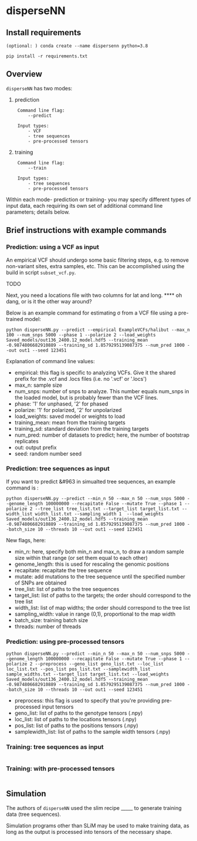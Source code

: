 # disperseNN

## Install requirements
```
(optional: ) conda create --name dispersenn python=3.8

pip install -r requirements.txt 
``` 


## Overview
`disperseNN` has two modes: 
1. prediction

        Command line flag:
            --predict

        Input types:
            - VCF
            - tree sequences
            - pre-processed tensors
2. training

        Command line flag:
            --train

        Input types:  
      	    - tree sequences
            - pre-processed tensors

Within each mode- prediction or training- you may specify different types of input data, each requiring its own set of additional command line parameters; details below. 

## Brief instructions with example commands

### Prediction: using a VCF as input
An empirical VCF should undergo some basic filtering steps, e.g. to remove non-variant sites, extra samples, etc. This can be accomplished using the build in script `subset_vcf.py`.

   TODO

Next, you need a locations file with two columns for lat and long. **** oh dang, or is it the other way around?

Below is an example command for estimating &#963; from a VCF file using a pre-trained model:
```
python disperseNN.py --predict --empirical ExampleVCFs/halibut --max_n 100 --num_snps 5000 --phase 1 --polarize 2 --load_weights Saved_models/out136_2400.12_model.hdf5 --training_mean -0.9874806682910889 --training_sd 1.8579295139087375 --num_pred 1000 --out out1 --seed 123451
```

Explanation of command line values:
- empirical: this flag is specific to analyzing VCFs. Give it the shared prefix for the .vcf and .locs files (i.e. no '.vcf' or '.locs')
- max_n: sample size
- num_snps: number of snps to analyze. This number equals num_snps in the loaded model, but is probably fewer than the VCF lines.
- phase: '1' for unphased, '2' for phased 
- polarize: '1' for polarized, '2' for unpolarized
- load_weights: saved model or weights to load
- training_mean: mean from the training targets
- training_sd: standard deviation from the training targets
- num_pred: number of datasets to predict; here, the number of bootstrap replicates
- out: output prefix
- seed: random number seed


### Prediction: tree sequences as input
If you want to predict &#963 in simualted tree sequences, an example command is :
```
python disperseNN.py --predict --min_n 50 --max_n 50 --num_snps 5000 --genome_length 100000000 --recapitate False --mutate True --phase 1 --polarize 2 --tree_list tree_list.txt --target_list target_list.txt --width_list width_list.txt --sampling_width 1  --load_weights Saved_models/out136_2400.12_model.hdf5 --training_mean -0.9874806682910889 --training_sd 1.8579295139087375 --num_pred 1000 --batch_size 10 --threads 10 --out out1 --seed 123451
```

New flags, here:
- min_n: here, specify both min_n and max_n, to draw a random sample size within that range (or set them equal to each other)
- genome_length: this is used for rescaling the genomic positions
- recapitate: recapitate the tree sequence 
- mutate: add mutations to the tree sequence until the specified number of SNPs are obtained
- tree_list: list of paths to the tree sequences
- target_list: list of paths to the targets; the order should correspond to the tree list
- width_list: list of map widths; the order should correspond to the tree list
- sampling_width: value	in range (0,1),	proportional to	the map width
- batch_size: training batch size
- threads: number of threads 


### Prediction: using pre-processed tensors
```
python disperseNN.py --predict --min_n 50 --max_n 50 --num_snps 5000 --genome_length 100000000 --recapitate False --mutate True --phase 1 --polarize 2 --preprocess --geno_list geno_list.txt --loc_list loc_list.txt --pos_list pos_list.txt --samplewidth_list sample_widths.txt --target_list target_list.txt --load_weights Saved_models/out136_2400.12_model.hdf5 --training_mean -0.9874806682910889 --training_sd 1.8579295139087375 --num_pred 1000 --batch_size 10 --threads 10 --out out1 --seed 123451
```

- preprocess: this flag is used to specify that you're providing pre-processed input tensors
- geno_list: list of paths to the genotype tensors (.npy)
- loc_list: list of paths to the locations tensors (.npy)
- pos_list: list of paths to the positions tensors (.npy)
- samplewidth_list: list of paths to the sample width tensors (.npy)


### Training: tree sequences as input
```
```

### Training: with pre-processed tensors
```
```

## Simulation
The authors of `disperseNN` used the slim recipe _____ to generate training data (tree sequences).

Simulation programs other than SLiM may be used to make training data, as long as the output is processed into tensors of the necessary shape. 